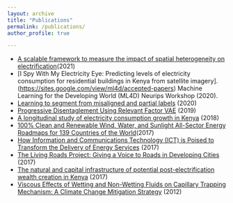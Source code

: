 ```yaml
---
layout: archive
title: "Publications"
permalink: /publications/
author_profile: true

---
```

* [A scalable framework to measure the impact of spatial heterogeneity on electrification](https://doi.org/10.1016/j.esd.2020.12.005)(2021)
* [I Spy With My Electricity Eye: Predicting levels of electricity consumption for residential buildings in Kenya from satellite imagery].(https://sites.google.com/view/ml4d/accepted-papers) Machine Learning for the Developing World (ML4D) Neurips Workshop (2020).
* [Learning to segment from misaligned and partial labels](https://arxiv.org/abs/2005.13180) (2020)
* [Progressive Disentaglement Using Relevant Factor VAE](https://openreview.net/pdf?id=HJxcvrU6HB) (2019)
* [A longitudinal study of electricity consumption growth in Kenya](https://doi.org/10.1016/j.enpol.2018.08.065) (2018) 
* [100% Clean and Renewable Wind, Water, and Sunlight All-Sector Energy Roadmaps for 139 Countries of the World](https://doi.org/10.1016/j.joule.2017.07.005)(2017)
* [How Information and Communications Technology (ICT) is Poised to Transform the Delivery of Energy Services](http://dx.doi.org/10.18235/0001010) (2017)
* [The Living Roads Project: Giving a Voice to Roads in Developing Cities](https://trid.trb.org/view/1439767) (2017)
* [The natural and capital infrastructure of potential post-electrification wealth creation in Kenya](https://doi.org/10.1186/s13705-017-0130-3) (2017)
* [Viscous Effects of Wetting and Non-Wetting Fluids on Capillary Trapping Mechanism: A Climate Change Mitigation Strategy](https://ir.library.oregonstate.edu/concern/honors_college_theses/fn107096w) (2012)
